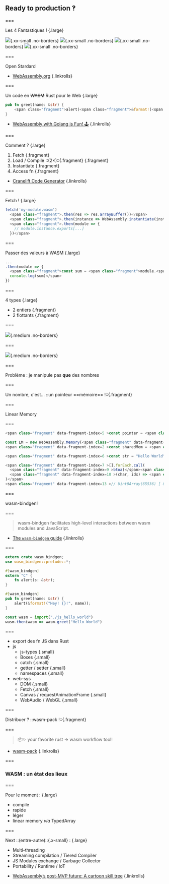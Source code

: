 <!--{section^1:data-breadcrumb="Ready to production ‽"}-->

<!--{.interleaf data-background-image="/img/unsplash/patrick-fore-381200-unsplash.jpg"}-->
<!-- Photo by Patrick Fore on Unsplash -->

## Ready to production ‽

===

Les 4 Fantastiques ! {.large}

![](../img/firefox.svg){.xx-small .no-borders} ![](../img/chrome.svg){.xx-small .no-borders} ![](../img/safari.svg){.xx-small .no-borders} ![](../img/edge.svg){.xx-small .no-borders}

===
<!--{ .punchline }-->

Open Stardard

- [WebAssembly.org](https://webassembly.org/)
{.linkrolls}

===

Un code en ~~WASM~~ Rust pour le Web {.large}
```rust
pub fn greet(name: &str) {
    <span class="fragment">alert(<span class="fragment">&format!(<span class="fragment">"Hey! {}!"</span>, <span class="fragment">name</span>)</span>);</span>
}
```

- [WebAssembly with Golang is Fun! 🕹](https://medium.com/@martinolsansky/webassembly-with-golang-is-fun-b243c0e34f02)
{.linkrolls}

===
<!--{ .large }-->

Comment ? {.large}
1. Fetch {.fragment}
2. Load / Compile ::(2×)::{.fragment} {.fragment}
3. Instantiate {.fragment}
4. Access fn {.fragment}

- [Cranelift Code Generator](https://cranelift.readthedocs.io/en/latest/)
{.linkrolls}

===

Fetch ! {.large}
```js
fetch('my-module.wasm')
  <span class="fragment">.then(res => res.arrayBuffer())</span>
  <span class="fragment">.then(instance => WebAssembly.instantiate(instance))</span>
  <span class="fragment">.then(module => {
    // module.instance.exports[...]
  })</span>
```

===

Passer des valeurs à WASM {.large}
```js
...
.then(module => {
  <span class="fragment">const sum = <span class="fragment">module.<span class="fragment">instance.exports.</span><span class="fragment">add(<span class="fragment">7</span>, <span class="fragment">4</span>)</span></span>
  console.log(sum)</span>
})
```

===
<!--{ .x-large }-->

4 types {.large}
- 2 entiers {.fragment}
- 2 flottants {.fragment}

===
<!--{ data-background-color="#eee" }-->

![](../img/pliage.png){.medium .no-borders}

===

![](../img/color.png){.medium .no-borders}

===
<!--{ .xx-large }-->
Problème :
je manipule pas **que** des nombres

===
<!--{ .xx-large }-->
Un nombre, c'est…
::un pointeur ==mémoire== !::{.fragment}

===
<!--{ .punchline }-->
Linear Memory

===

```js
<span class="fragment" data-fragment-index=5 >const pointer = <span class="fragment" data-fragment-index=1 >0</span></span>

const LM = new WebAssembly.Memory(<span class="fragment" data-fragment-index=1 >{ initial: 1 }</span>)
<span class="fragment" data-fragment-index=2 >const sharedMem = <span class="fragment" data-fragment-index=3 >new Uint8Array(<span class="fragment" data-fragment-index=4 >LM.buffer</span>)</span></span>

<span class="fragment" data-fragment-index=6 >const str = "Hello World"</span>

<span class="fragment" data-fragment-index=7 >[].forEach.call(
  <span class="fragment" data-fragment-index=9 >btoa(</span><span class="fragment" data-fragment-index=8 >str</span><span class="fragment" data-fragment-index=9 >)</span>,
  <span class="fragment" data-fragment-index=10 >(char, idx) => <span class="fragment" data-fragment-index=12 >sharedMem[<span class="fragment" data-fragment-index=13 >pointer + idx</span>]</span> = <span class="fragment" data-fragment-index=11 >char.charCodeAt(0)</span></span>
)</span>
<span class="fragment" data-fragment-index=13 >// Uint8Array(65536) [ 83, 71, 86, 115, 98, 71, 56, 103, 86, 50, … ]</span>
```

===
<!--{ .punchline }-->
wasm-bindgen!

===

> wasm-bindgen facilitates high-level interactions between wasm modules and JavaScript.

- [The `wasm-bindgen` guide](https://rustwasm.github.io/wasm-bindgen/)
{.linkrolls}

===

```rust
extern crate wasm_bindgen;
use wasm_bindgen::prelude::*;

#[wasm_bindgen]
extern "C" {
    fn alert(s: &str);
}

#[wasm_bindgen]
pub fn greet(name: &str) {
    alert(&format!("Hey! {}!", name));
}
```

```js
const wasm = import("./js_hello_world")
wasm.then(wasm => wasm.greet("Hello World")
```

===
<!--{ .medium }-->
- export des fn JS dans Rust
- js
  - js-types {.small}
  - Boxes {.small}
  - catch {.small}
  - getter / setter {.small}
  - namespaces {.small}
- web-sys
  - DOM {.small}
  - Fetch {.small}
  - Canvas / requestAnimationFrame {.small}
  - WebAudio / WebGL {.small}

===
<!--{ .punchline }-->
Distribuer ? ::wasm-pack !::{.fragment}

===

> 📦✨ your favorite rust → wasm workflow tool!

- [wasm-pack](https://rustwasm.github.io/wasm-pack/)
{.linkrolls}

===
<!--{ .left.x-large }-->
### WASM : un état des lieux

===
<!--{ .large }-->
Pour le moment : {.large}
- compile
- rapide
- léger
- linear memory _via_ TypedArray

===
<!--{ .large }-->
Next ::(entre-autre)::{.x-small} : {.large}
- Multi-threading
- Streaming compilation / Tiered Compiler
- JS Modules exchange / Garbage Collector
- Portability / Runtime / IoT

<!-- -->
- [WebAssembly’s post-MVP future: A cartoon skill tree](https://hacks.mozilla.org/2018/10/webassemblys-post-mvp-future/)
{.linkrolls}
